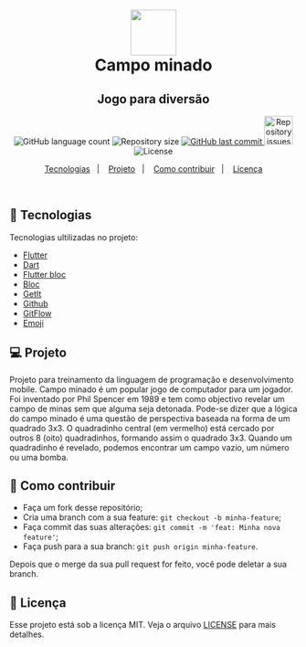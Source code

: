 <h1 align="center">
<img alt="" title="" src="https://image.winudf.com/v2/image1/bWluZHdhcmUubWluZWdhbWVzX2ljb25fMTU1NDYyMjYwOV8wNzg/icon.png?w=170&fakeurl=1" width="80" /><br>
Campo minado
  <!-- trocar: 'você pode colocar uma imagem (logo) que represente seu projeto (visualmente) -->
</h1>

<h2 align="center">Jogo para diversão</h2>

<p align="center">
  <img alt="GitHub language count" src="https://img.shields.io/github/languages/count/Sthaynny/campo_minado">
  <!-- trocar: 'rlocatelli9/template-README' pelo caminho do seu respositório -->

  <img alt="Repository size" src="https://img.shields.io/github/repo-size/Sthaynny/campo_minado">
  <!-- trocar: 'rlocatelli9/template-README' pelo caminho do seu respositório -->

  <a href="https://github.com/Sthaynny/campo_minado/commits/master">
  <!-- trocar: 'rlocatelli9/template-README' pelo caminho do seu respositório -->
    <img alt="GitHub last commit" src="https://img.shields.io/github/last-commit/Sthaynny/campo_minado">
     <!-- trocar: 'rlocatelli9/template-README' pelo caminho do seu respositório -->
  </a>

  <a href="https://github.com/Sthaynny/campo_minado">
   <!-- trocar: 'rlocatelli9/template-README' pelo caminho do seu respositório -->
    <img alt="Repository issues" src="https://img.shields.io/github/issues/Sthaynny/campo_minado" width="50px">
     <!-- trocar: 'rlocatelli9/template-README' pelo caminho do seu respositório -->

  </a>

  <img alt="License" src="https://img.shields.io/badge/license-MIT-brightgreen">
</p>

<p align="center">
  <a href="#bookmark_tabs-tecnologias">Tecnologias</a>&nbsp;&nbsp;&nbsp;|&nbsp;&nbsp;&nbsp;
  <a href="#-projeto">Projeto</a>&nbsp;&nbsp;&nbsp;|&nbsp;&nbsp;&nbsp;
  <a href="#-como-contribuir">Como contribuir</a>&nbsp;&nbsp;&nbsp;|&nbsp;&nbsp;&nbsp;
  <a href="#memo-licença">Licença</a>
</p>

<br>

## :bookmark_tabs: Tecnologias

Tecnologias ultilizadas no projeto:

- [Flutter](https://flutter.dev/)
- [Dart](https://pub.dev/)
- [Flutter bloc](https://pub.dev/packages/flutter_bloc)
- [Bloc](https://pub.dev/packages/bloc)
- [GetIt](https://pub.dev/packages/get_it)
- [Github](https://github.com)
- [GitFlow](https://www.atlassian.com/br/git/tutorials/comparing-workflows/gitflow-workflow)
- [Emoji](https://gist.github.com/rxaviers/7360908)

## 💻 Projeto

Projeto para treinamento da linguagem de programação e desenvolvimento mobile.
Campo minado é um popular jogo de computador para um jogador. Foi inventado por Phil Spencer em 1989 e tem como objectivo revelar um campo de minas sem que alguma seja detonada.
Pode-se dizer que a lógica do campo minado é uma questão de perspectiva baseada na forma de um quadrado 3x3. O quadradinho central (em vermelho) está cercado por outros 8 (oito) quadradinhos, formando assim o quadrado 3x3. Quando um quadradinho é revelado, podemos encontrar um campo vazio, um número ou uma bomba.

## 🤔 Como contribuir

- Faça um fork desse repositório;
- Cria uma branch com a sua feature: `git checkout -b minha-feature`;
- Faça commit das suas alterações: `git commit -m 'feat: Minha nova feature'`;
- Faça push para a sua branch: `git push origin minha-feature`.

Depois que o merge da sua pull request for feito, você pode deletar a sua branch.

## :memo: Licença

Esse projeto está sob a licença MIT. Veja o arquivo [LICENSE](LICENSE.md) para mais detalhes.
